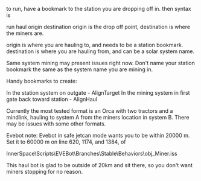 to run, have a bookmark to the station you are dropping off in. then syntax is

run haul origin destination
origin is the drop off point, destination is where the miners are.

origin is where you are hauling to, and needs to be a station bookmark.
destination is where you are hauling from, and can be a solar system name.

Same system mining may present issues right now. Don't name your station bookmark the same as the system name you are mining in.

Handy bookmarks to create:

In the station system on outgate - AlignTarget
In the mining system in first gate back toward station - AlignHaul

Currently the most tested format is an Orca with two tractors and a mindlink, hauling to system A from the miners location in system B. There may be issues with some other formats.

Evebot note: Evebot in safe jetcan mode wants you to be within 20000 m. Set it to 60000 m on line 620, 1174, and 1384, of

InnerSpace\Scripts\EVEBot\Branches\Stable\Behaviors\obj\_Miner.iss

This haul bot is glad to be outside of 20km and sit there, so you don't want miners stopping for no reason.